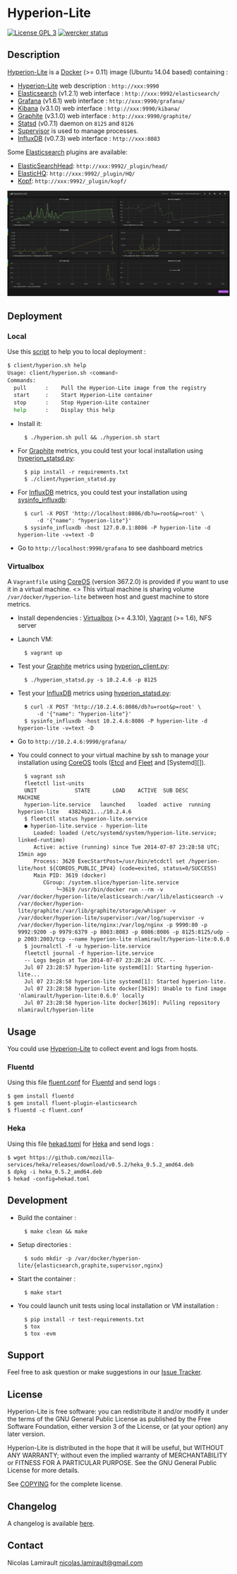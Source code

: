 # Hyperion-Lite

[![License GPL 3][badge-license]][COPYING]
[![wercker status](https://app.wercker.com/status/866edc2dd3b4ed63731381b426e93a2c/s "wercker status")](https://app.wercker.com/project/bykey/866edc2dd3b4ed63731381b426e93a2c)

## Description

[Hyperion-Lite][] is a [Docker][] (>= 0.11) image (Ubuntu 14.04 based) containing :
* [Hyperion-Lite][] web description : `http://xxx:9990`
* [Elasticsearch][] (v1.2.1) web interface : `http://xxx:9992/elasticsearch/`
* [Grafana][] (v1.6.1) web interface : `http://xxx:9990/grafana/`
* [Kibana][] (v3.1.0) web interface : `http://xxx:9990/kibana/`
* [Graphite][] (v3.1.0) web interface : `http://xxx:9990/graphite/`
* [Statsd][] (v0.7.1) daemon on `8125` and `8126`
* [Supervisor][] is used to manage processes.
* [InfluxDB][] (v0.7.3) web interface : `http://xxx:8083`

Some [Elasticsearch][] plugins are available:
* [ElasticSearchHead][]: `http://xxx:9992/_plugin/head/`
* [ElasticHQ][]: `http://xxx:9992/_plugin/HQ/`
* [Kopf][]: `http://xxx:9992/_plugin/kopf/`


![Hyperion-Lite dashboard](hyperion-lite.png)


## Deployment

### Local

Use this [script](client/hyperion.sh) to help you to local deployment :
```bash
$ client/hyperion.sh help
Usage: client/hyperion.sh <command>
Commands:
  pull      :    Pull the Hyperion-Lite image from the registry
  start     :    Start Hyperion-Lite container
  stop      :    Stop Hyperion-Lite container
  help      :    Display this help
```

* Install it:

        $ ./hyperion.sh pull && ./hyperion.sh start

* For [Graphite][] metrics, you could test your local installation using [hyperion_statsd.py](client/hyperion_statsd.py):

        $ pip install -r requirements.txt
        $ ./client/hyperion_statsd.py

* For [InfluxDB][] metrics, you could test your installation using [sysinfo_influxdb][]:

        $ curl -X POST 'http://localhost:8086/db?u=root&p=root' \
            -d '{"name": "hyperion-lite"}'
        $ sysinfo_influxdb -host 127.0.0.1:8086 -P hyperion-lite -d hyperion-lite -v=text -D

* Go to `http://localhost:9990/grafana` to see dashboard metrics


### Virtualbox

A `Vagrantfile` using [CoreOS][] (version 367.2.0) is provided if you want to use it in a virtual machine.
<> This virtual machine is sharing volume `/var/docker/hyperion-lite` between host and guest machine to store metrics.

* Install dependencies : [Virtualbox][] (>= 4.3.10), [Vagrant][] (>= 1.6), NFS server

* Launch VM:

        $ vagrant up

* Test your [Graphite][] metrics using [hyperion_client.py](client/hyperion_statsd.py):

        $ ./hyperion_statsd.py -s 10.2.4.6 -p 8125

* Test your [InfluxDB][] metrics using [hyperion_statsd.py](client/hyperion_statsd.py):

        $ curl -X POST 'http://10.2.4.6:8086/db?u=root&p=root' \
            -d '{"name": "hyperion-lite"}'
        $ sysinfo_influxdb -host 10.2.4.6:8086 -P hyperion-lite -d hyperion-lite -v=text -D

* Go to `http://10.2.4.6:9990/grafana/`

* You could connect to your virtual machine by ssh to manage your installation using [CoreOS][] tools ([Etcd][] and [Fleet][] and [Systemd][]).

        $ vagrant ssh
        fleetctl list-units
        UNIT			STATE		LOAD	ACTIVE	SUB	DESC		MACHINE
        hyperion-lite.service	launched	loaded	active	running	hyperion-lite	43824b21.../10.2.4.6
        $ fleetctl status hyperion-lite.service
        ● hyperion-lite.service - hyperion-lite
           Loaded: loaded (/etc/systemd/system/hyperion-lite.service; linked-runtime)
           Active: active (running) since Tue 2014-07-07 23:28:58 UTC; 15min ago
           Process: 3620 ExecStartPost=/usr/bin/etcdctl set /hyperion-lite/host ${COREOS_PUBLIC_IPV4} (code=exited, status=0/SUCCESS)
           Main PID: 3619 (docker)
              CGroup: /system.slice/hyperion-lite.service
                  └─3619 /usr/bin/docker run --rm -v /var/docker/hyperion-lite/elasticsearch:/var/lib/elasticsearch -v /var/docker/hyperion-lite/graphite:/var/lib/graphite/storage/whisper -v /var/docker/hyperion-lite/supervisor:/var/log/supervisor -v /var/docker/hyperion-lite/nginx:/var/log/nginx -p 9990:80 -p 9992:9200 -p 9979:6379 -p 8083:8083 -p 8086:8086 -p 8125:8125/udp -p 2003:2003/tcp --name hyperion-lite nlamirault/hyperion-lite:0.6.0
        $ journalctl -f -u hyperion-lite.service
        fleetctl journal -f hyperion-lite.service
        -- Logs begin at Tue 2014-07-07 23:28:24 UTC. --
        Jul 07 23:28:57 hyperion-lite systemd[1]: Starting hyperion-lite...
        Jul 07 23:28:58 hyperion-lite systemd[1]: Started hyperion-lite.
        Jul 07 23:28:58 hyperion-lite docker[3619]: Unable to find image 'nlamirault/hyperion-lite:0.6.0' locally
        Jul 07 23:28:58 hyperion-lite docker[3619]: Pulling repository nlamirault/hyperion-lite



## Usage

You could use [Hyperion-Lite][] to collect event and logs from hosts.

### Fluentd

Using this file [fluent.conf][] for [Fluentd][] and send logs :

    $ gem install fluentd
    $ gem install fluent-plugin-elasticsearch
    $ fluentd -c fluent.conf

### Heka

Using this file [hekad.toml][] for [Heka][] and send logs :

    $ wget https://github.com/mozilla-services/heka/releases/download/v0.5.2/heka_0.5.2_amd64.deb
    $ dpkg -i heka_0.5.2_amd64.deb
    $ hekad -config=hekad.toml


## Development

* Build the container :

        $ make clean && make

* Setup directories :

        $ sudo mkdir -p /var/docker/hyperion-lite/{elasticsearch,graphite,supervisor,nginx}

* Start the container :

        $ make start

* You could launch unit tests using local installation or VM installation :

        $ pip install -r test-requirements.txt
        $ tox
        $ tox -evm


## Support

Feel free to ask question or make suggestions in our [Issue Tracker][].


## License

Hyperion-Lite is free software: you can redistribute it and/or modify it under the
terms of the GNU General Public License as published by the Free Software
Foundation, either version 3 of the License, or (at your option) any later
version.

Hyperion-Lite is distributed in the hope that it will be useful, but WITHOUT ANY
WARRANTY; without even the implied warranty of MERCHANTABILITY or FITNESS FOR A
PARTICULAR PURPOSE.  See the GNU General Public License for more details.

See [COPYING][] for the complete license.


## Changelog

A changelog is available [here](ChangeLog.md).


## Contact

Nicolas Lamirault <nicolas.lamirault@gmail.com>



[Hyperion-Lite]: https://github.com/nlamirault/hyperion-lite
[COPYING]: https://github.com/nlamirault/hyperion-lite/blob/master/COPYING
[Issue tracker]: https://github.com/nlamirault/hyperion-lite/issues
[fluent.conf]: https://github.com/nlamirault/hyperion-lite/blob/master/logs/fluent.conf
[hekad.toml]: https://github.com/nlamirault/hyperion-lite/blob/master/logs/hekad.toml

[badge-license]: https://img.shields.io/badge/license-GPL_3-green.svg?style=flat

[Docker]: https://www.docker.io
[Docker documentation]: http://docs.docker.io
[CoreOS]: http://coreos.com
[Etcd]: http://coreos.com/using-coreos/etcd
[Fleet]: http://coreos.com/using-coreos/clustering/
[Nginx]: http://nginx.org
[Elasticsearch]: http://www.elasticsearch.org
[Redis]: http://www.redis.io
[Graphite]: http://graphite.readthedocs.org/en/latest
[Grafana]: http://grafana.org/
[Kibana]: http://www.elasticsearch.org/overview/kibana/
[Carbon]: http://graphite.readthedocs.org/en/latest/carbon-daemons.html
[Statsd]: https://github.com/etsy/statsd/wiki
[ElasticSearchHead]: http://mobz.github.io/elasticsearch-head
[ElasticHQ]: http://www.elastichq.org
[Kopf]: https://github.com/lmenezes/elasticsearch-kopf
[Virtualbox]: https://www.virtualbox.org
[Vagrant]: http://downloads.vagrantup.com
[Fluentd]: http://fluentd.org/
[Heka]: http://hekad.readthedocs.org/en/latest/
[Supervisor]: http://supervisord.org
[sysinfo_influxdb]: https://github.com/novaquark/sysinfo_influxdb
[InfluxDB]: http://influxdb.com
